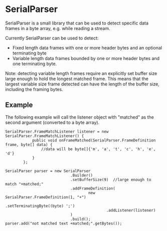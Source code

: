 SerialParser
========

SerialParser is a small library that can be used to detect specific data frames in a byte array, e.g. while reading a
stream.

Currently SerialParser can be used to detect:
 - Fixed length data frames with one or more header bytes and an optional terminating byte
 - Variable length data frames bounded by one or more header bytes and one terminating byte.

Note: detecting variable length frames require an explicitly set buffer size large enough to hold the longest matched frame.
This means that the largest variable size frame detected can have the length of the buffer size, including the framing bytes.

Example
---------

The following example will call the listener object with "matched" as the second argument (converted to a byte array).

    SerialParser.FrameMatchListener listener = new SerialParser.FrameMatchListener() {
                public void onFrameMatched(SerialParser.FrameDefinition frame, byte[] data) {
                    //data will be byte[]{'m', 'a', 't', 'c', 'h', 'e', 'd'}
                }
            };

    SerialParser parser = new SerialParser
                                 .Builder()
                                 .setBufferSize(9)  //large enough to match "+matched;"
                                 .addFrameDefinition(
                                         new SerialParser.FrameDefinition(1, "+")
                                                 .setTerminatingByte((byte) ';')
                                                 .addListener(listener)
                                 )
                                 .build();
    parser.add("not matched text +matched;".getBytes());